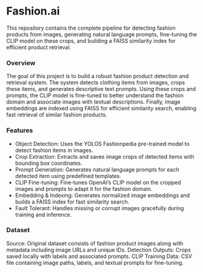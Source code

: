 # Fashion.ai

This repository contains the complete pipeline for detecting fashion products from images, generating natural language prompts, fine-tuning the CLIP model on these crops, and building a FAISS similarity index for efficient product retrieval.

### Overview
The goal of this project is to build a robust fashion product detection and retrieval system. The system detects clothing items from images, crops these items, and generates descriptive text prompts. Using these crops and prompts, the CLIP model is fine-tuned to better understand the fashion domain and associate images with textual descriptions. Finally, image embeddings are indexed using FAISS for efficient similarity search, enabling fast retrieval of similar fashion products.

### Features
* Object Detection: Uses the YOLOS Fashionpedia pre-trained model to detect fashion items in images.
* Crop Extraction: Extracts and saves image crops of detected items with bounding box coordinates.
* Prompt Generation: Generates natural language prompts for each detected item using predefined templates.
* CLIP Fine-tuning: Fine-tunes OpenAI’s CLIP model on the cropped images and prompts to adapt it for the fashion domain.
* Embedding & Indexing: Generates normalized image embeddings and builds a FAISS index for fast similarity search.
* Fault Tolerant: Handles missing or corrupt images gracefully during training and inference.


### Dataset
Source: Original dataset consists of fashion product images along with metadata including image URLs and unique IDs.
Detection Outputs: Crops saved locally with labels and associated prompts.
CLIP Training Data: CSV file containing image paths, labels, and textual prompts for fine-tuning.
